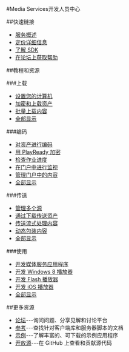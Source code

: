 <properties 
pageTitle="Windows Azure 开发人员中心：Media Services" 
description="" 
services="Media Services" 
documentationCenter="Develop" 
authors="" 
manager="Tiffena" 
editor="Eric Chen" />
<tags ms.service="Media Services"
    ms.date=""
    wacn.date=""
    />

#Media Services开发人员中心

##快速链接

-   [服务概述](/home/features/media-services)
-   [定价详细信息](/home/features/media-services/#price)
-   [了解 SDK](/develop/media-services/developer-tools)
-   [在论坛上获取帮助](https://social.msdn.microsoft.com/Forums/azure/zh-CN/home?forum=windowsazurezhchs)

##教程和资源

###上载

- [设置您的计算机](/zh-cn/documentation/articles/media-services-set-up-computer)
- [加密和上载资产](/zh-cn/documentation/articles/media-services-create-encrypted-asset-upload-storage)
- [批量上载内容](http://msdn.microsoft.com/zh-cn/library/azure/jj853022.aspx)
- [全部显示](/zh-cn/develop/media-services/resources)

###编码

- [对资产进行编码](/zh-cn/documentation/articles/media-services-encode-asset)
- [用 PlayReady 加密](/zh-cn/documentation/articles/media-services-protect-asset)
- [检查作业进度](/zh-cn/documentation/articles/media-services-check-job-progress)
- [在门户中进行监视](/zh-cn/documentation/articles/media-services-monitor-services-account)
- [管理门户中的内容](/zh-cn/documentation/articles/media-services-manage-content)
- [全部显示](/zh-cn/develop/media-services/resources)

###传送

- [管理多个源](/zh-cn/documentation/articles/media-services-manage-origins)
- [通过下载传送资产](/zh-cn/documentation/articles/media-services-deliver-asset-download)
- [传送流式处理内容](/zh-cn/documentation/articles/media-services-deliver-streaming-content)
- [动态包装内容](https://msdn.microsoft.com/zh-cn/library/azure/jj889436.aspx)
- [全部显示](/zh-cn/develop/media-services/resources)

###使用

- [开发媒体服务应用程序](http://msdn.microsoft.com/zh-cn/library/dn223283.aspx)
- [开发 Windows 8 播放器](/zh-cn/documentation/articles/media-services-build-smooth-streaming-apps)
- [开发 Flash 播放器](/zh-cn/documentation/articles/media-services-use-osmf-smooth-streaming-client-plugin)
- [开发 iOS 播放器](/zh-cn/documentation/articles/media-services-use-ios-media-player-framework)
- [全部显示](/zh-cn/develop/media-services/resources)

##更多资源

- [论坛](https://social.msdn.microsoft.com/Forums/azure/zh-CN/home?forum=windowsazurezhchs)---询问问题、分享见解和讨论平台
- [参考](http://msdn.microsoft.com/zh-cn/library/azure/hh973629)---查找针对客户端库和服务器脚本的文档
- [示例](http://code.msdn.microsoft.com/Windows-Azure-Media-040435f8)---了解丰富的、可下载的示例应用程序
- [开放源](https://github.com/windowsazure)---在 GitHub 上查看和贡献源代码
